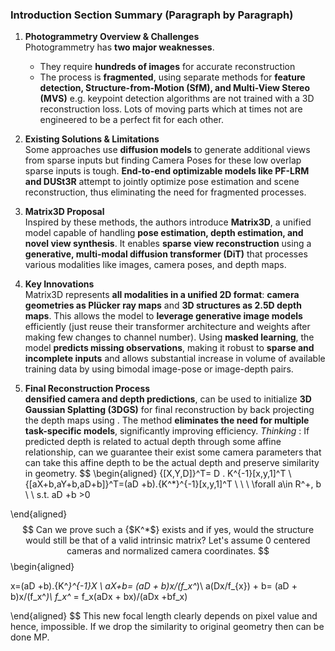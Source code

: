 ### **Introduction Section Summary (Paragraph by Paragraph)**

1. **Photogrammetry Overview & Challenges**  
    Photogrammetry has **two major weaknesses**. 
	 - They require **hundreds of images** for accurate reconstruction
	 - The process is **fragmented**, using separate methods for **feature detection, Structure-from-Motion (SfM), and Multi-View Stereo (MVS)** e.g. keypoint detection algorithms are not trained with a 3D reconstruction loss. Lots of moving parts which at times not are engineered to be a perfect fit for each other.
    
2. **Existing Solutions & Limitations**  
    Some approaches use **diffusion models** to generate additional views from sparse inputs but finding Camera Poses for these low overlap sparse inputs is tough. **End-to-end optimizable models like PF-LRM and DUSt3R** attempt to jointly optimize pose estimation and scene reconstruction, thus eliminating the need for fragmented processes.
    
3. **Matrix3D Proposal**  
    Inspired by these methods, the authors introduce **Matrix3D**, a unified model capable of handling **pose estimation, depth estimation, and novel view synthesis**. It enables **sparse view reconstruction** using a **generative, multi-modal diffusion transformer (DiT)** that processes various modalities like images, camera poses, and depth maps.
    
4. **Key Innovations**  
    Matrix3D represents **all modalities in a unified 2D format**: **camera geometries as Plücker ray maps** and **3D structures as 2.5D depth maps**. This allows the model to **leverage generative image models** efficiently (just reuse their transformer architecture and weights after making few changes to channel number). Using **masked learning**, the model **predicts missing observations**, making it robust to **sparse and incomplete inputs** and allows substantial increase in volume of available training data by using bimodal image-pose or image-depth pairs.
    
5. **Final Reconstruction Process**  
     **densified camera and depth predictions**, can be used to initialize **3D Gaussian Splatting (3DGS)** for final reconstruction by back projecting the depth maps using . The method **eliminates the need for multiple task-specific models**, significantly improving efficiency.
 _Thinking_ : If predicted depth is related to actual depth through some affine relationship, can we guarantee their exist some camera parameters that can take this affine depth to be the actual depth and preserve similarity in geometry. 
$$
\begin{aligned}
{[X,Y,D]}^T= D . K^{-1}[x,y,1]^T  \\
{[aX+b,aY+b,aD+b]}^T=(aD +b).{K^*}^{-1}[x,y,1]^T \ \ \ \forall a\in R^+, b \ \ s.t. aD +b >0

\end{aligned}
$$
Can we prove such a {$K^*$} exists and if yes, would the structure would still be that of a valid intrinsic matrix? Let's assume 0 centered cameras and normalized camera coordinates.
$$
\begin{aligned}

x=(aD +b).{K^*}^{-1}X \\
aX+b= (aD + b)x/(f_x^*)\\
a(Dx/f_{x}) + b= (aD + b)x/(f_x^*)\\
f_x^* = f_x(aDx + bx)/(aDx +bf_x)

\end{aligned}
$$
This new focal length clearly depends on pixel value and hence, impossible. If we drop the similarity to original geometry then can be done MP.